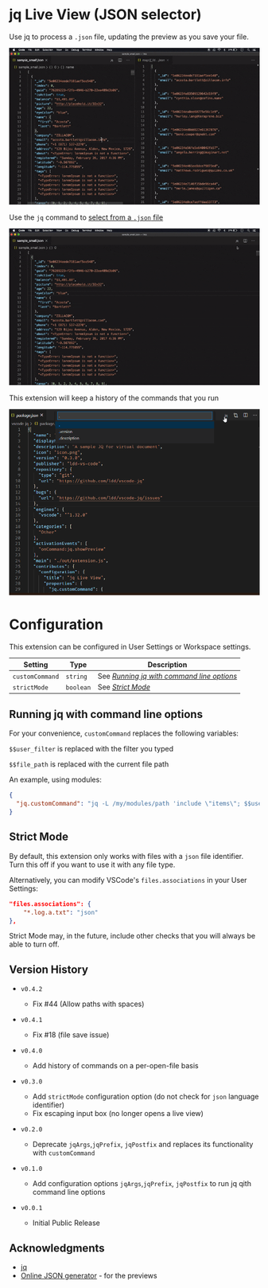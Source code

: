 # jq Live View (JSON selector)

Use jq to process a `.json` file, updating the preview as you
save your file.

![update-file-demo](update-file.gif)

Use the `jq` command to [select from a `.json` file](https://stedolan.github.io/jq/manual/)

![select-command-demo](select-command.gif)

This extension will keep a history of the commands that you run

![command-history-demo](command-history-demo.gif)

# Configuration

This extension can be configured in User Settings or Workspace settings.

| **Setting**     | **Type**  | **Description**                                                                      |
| --------------- | --------- | ------------------------------------------------------------------------------------ |
| `customCommand` | `string`  | See [_Running jq with command line options_](##Running-jq-with-command-line-options) |
| `strictMode`    | `boolean` | See [_Strict Mode_](##strict-mode)                                                   |

## Running jq with command line options

For your convenience, `customCommand` replaces the following variables:

`$$user_filter` is replaced with the filter you typed

`$$file_path` is replaced with the current file path

An example, using modules:

```json
{
  "jq.customCommand": "jq -L /my/modules/path 'include \"items\"; $$user_filter' $$file_path"
}
```

## Strict Mode

By default, this extension only works with files with a `json` file identifier. Turn this off if you want to use it with any file type.

Alternatively, you can modify VSCode's `files.associations` in your User Settings:

```json
"files.associations": {
    "*.log.a.txt": "json"
},
```

Strict Mode may, in the future, include other checks that you will always be able to turn off.

## Version History

- `v0.4.2`

  - Fix #44 (Allow paths with spaces)

- `v0.4.1`

  - Fix #18 (file save issue)

- `v0.4.0`

  - Add history of commands on a per-open-file basis

- `v0.3.0`

  - Add `strictMode` configuration option
    (do not check for `json` language identifier)
  - Fix escaping input box (no longer opens a live view)

- `v0.2.0`

  - Deprecate `jqArgs`,`jqPrefix`, `jqPostfix` and replaces its functionality with `customCommand`

- `v0.1.0`

  - Add configuration options `jqArgs`,`jqPrefix`, `jqPostfix` to run jq qith command line options

- `v0.0.1`
  - Initial Public Release

## Acknowledgments

- [jq](https://stedolan.github.io/jq/)
- [Online JSON generator](https://www.json-generator.com/#) - for the previews

